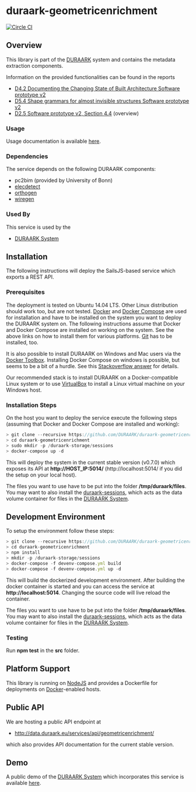 # duraark-geometricenrichment

[![Circle CI](https://circleci.com/gh/DURAARK/duraark-geometricenrichment.svg?style=svg)](https://circleci.com/gh/DURAARK/duraark-geometricenrichment)

## Overview

This library is part of the [DURAARK](http://github.com/duraark/duraark-system) system and contains the metadata extraction components.

Information on the provided functionalities can be found in the reports

* [D4.2 Documenting the Changing State of Built Architecture Software prototype v2](http://duraark.eu/wp-content/uploads/2014/02/DURAARK_D4.2-1.pdf)
* [D5.4 Shape grammars for almost invisible structures Software prototype v2](http://duraark.eu/wp-content/uploads/2015/08/DURAARK_D5.5.4.pdf) 
* [D2.5 Software prototype v2, Section 4.4](http://duraark.eu/wp-content/uploads/2015/08/DURAARK_D2_5_final.pdf) (overview)

### Usage

Usage documentation is available [here](https://github.com/DURAARK/duraark-geometricenrichment/wiki).
### Dependencies

The service depends on the following DURAARK components:

* pc2bim (provided by University of Bonn)
* [elecdetect](https://github.com/DURAARK/elecdetect)
* [orthogen](https://github.com/DURAARK/orthogen)
* [wiregen](https://github.com/DURAARK/wiregen)

### Used By

This service is used by the

* [DURAARK System](https://github.com/duraark/duraark-system)

## Installation

The following instructions will deploy the SailsJS-based service which exports a REST API.

### Prerequisites

The deployment is tested on Ubuntu 14.04 LTS. Other Linux distribution should work too, but are not tested. [Docker](https://docs.docker.com/userguide/) and [Docker Compose](https://docs.docker.com/compose/) are used for installation and have to be installed on the system you want to deploy the DURAARK system on. The following instructions assume that Docker and Docker Compose are installed on working on the system. See the above links on how to install them for various platforms. [Git](https://git-scm.com/downloads) has to be installed, too.

It is also possible to install DURAARK on Windows and Mac users via the [Docker Toolbox](https://docs.docker.com/installation/windows/). Installing Docker Compose on windows is possible, but seems to be a bit of a hurdle. See this [Stackoverflow answer](http://stackoverflow.com/questions/29289785/how-to-install-docker-compose-on-windows) for details.

Our recommended stack is to install DURAARK on a Docker-compatible Linux system or to use [VirtualBox](https://www.virtualbox.org/) to install a Linux virtual machine on your Windows host.

### Installation Steps

On the host you want to deploy the service execute the following steps (assuming that Docker and Docker Compose are installed and working):

```js
> git clone --recursive https://github.com/DURAARK/duraark-geometricenrichment.git
> cd duraark-geometricenrichment
> sudo mkdir -p /duraark-storage/sessions
> docker-compose up -d
```

This will deploy the system in the current stable version (v0.7.0) which exposes its API at **http://HOST_IP:5014/** (http://localhost:5014/ if you did the setup on your local host).

The files you want to use have to be put into the folder **/tmp/duraark/files**. You may want to also install the [duraark-sessions](https://github.com/DURAARK/duraark-sessions), which acts as the data volume container for files in the [DURAARK System](https://github.com/DURAARK/duraark-system).

## Development Environment

To setup the environment follow these steps:

```js
> git clone --recursive https://github.com/DURAARK/duraark-geometricenrichment.git
> cd duraark-geometricenrichment
> npm install
> mkdir -p /duraark-storage/sessions
> docker-compose -f devenv-compose.yml build
> docker-compose -f devenv-compose.yml up -d
```

This will build the dockerized development environment. After building the docker container is started and you can access the service at **http://localhost:5014**. Changing the source code will live reload the container.

The files you want to use have to be put into the folder **/tmp/duraark/files**. You may want to also install the [duraark-sessions](https://github.com/DURAARK/duraark-sessions), which acts as the data volume container for files in the [DURAARK System](https://github.com/DURAARK/duraark-system).

### Testing

Run **npm test** in the **src** folder.

## Platform Support

This library is running on [NodeJS](https://nodejs.org/) and provides a Dockerfile for deployments on [Docker](https://www.docker.com/)-enabled hosts.

## Public API

We are hosting a public API endpoint at

* http://data.duraark.eu/services/api/geometricenrichment/

which also provides API documentation for the current stable version.

## Demo

A public demo of the [DURAARK System](http://github.com/duraark/duraark-system) which incorporates this service is available [here](http://workbench.duraark.eu).
